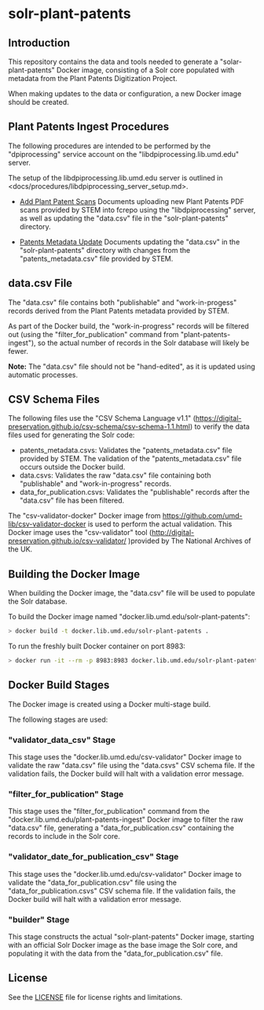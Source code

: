 # solr-plant-patents

## Introduction

This repository contains the data and tools needed to generate a
"solar-plant-patents" Docker image, consisting of a Solr core populated with
metadata from the Plant Patents Digitization Project.

When making updates to the data or configuration, a new Docker image should be
created.

## Plant Patents Ingest Procedures

The following procedures are intended to be performed by the "dpiprocessing"
service account on the "libdpiprocessing.lib.umd.edu" server.

The setup of the libdpiprocessing.lib.umd.edu server is outlined in
<docs/procedures/libdpiprocessing_server_setup.md>.

* [Add Plant Patent Scans](docs/procedures/Add_Plant_Patents_PDF_Scans.md)
    Documents uploading new Plant Patents PDF scans provided by STEM into
    fcrepo using the "libdpiprocessing" server, as well as updating the
    "data.csv" file in the "solr-plant-patents" directory.

* [Patents Metadata Update](docs/procedures/Patents_Metadata_Update.md)
    Documents updating the "data.csv" in the "solr-plant-patents" directory
    with changes from the "patents_metadata.csv" file provided by STEM.

## data.csv File

The "data.csv" file contains both "publishable" and "work-in-progess" records
derived from the Plant Patents metadata provided by STEM.

As part of the Docker build, the "work-in-progress" records will be filtered
out (using the "filter_for_publication" command from "plant-patents-ingest"),
so the actual number of records in the Solr database will likely be fewer.

**Note:** The "data.csv" file should not be "hand-edited", as it is updated
using automatic processes.

## CSV Schema Files

The following files use the "CSV Schema Language v1.1"
(<https://digital-preservation.github.io/csv-schema/csv-schema-1.1.html>) to
verify the data files used for generating the Solr code:

* patents_metadata.csvs: Validates the "patents_metadata.csv" file provided by
   STEM. The validation of the "patents_metadata.csv" file occurs outside the
   Docker build.
* data.csvs: Validates the raw "data.csv" file containing both "publishable" and
    "work-in-progress" records.
* data_for_publication.csvs: Validates the "publishable" records after the
    "data.csv" file has been filtered.

The "csv-validator-docker" Docker image from
<https://github.com/umd-lib/csv-validator-docker> is used to perform the actual
validation. This Docker image uses the "csv-validator" tool
(<http://digital-preservation.github.io/csv-validator/> )provided by
The National Archives of the UK.

## Building the Docker Image

When building the Docker image, the "data.csv" file will be used to populate the
Solr database.

To build the Docker image named "docker.lib.umd.edu/solr-plant-patents":

```bash
> docker build -t docker.lib.umd.edu/solr-plant-patents .
```

To run the freshly built Docker container on port 8983:

```bash
> docker run -it --rm -p 8983:8983 docker.lib.umd.edu/solr-plant-patents
```

## Docker Build Stages

The Docker image is created using a Docker multi-stage build.

The following stages are used:

### "validator_data_csv" Stage

This stage uses the "docker.lib.umd.edu/csv-validator" Docker image
to validate the raw "data.csv" file using the "data.csvs" CSV schema file. If
the validation fails, the Docker build will halt with a validation error
message.

### "filter_for_publication" Stage

This stage uses the "filter_for_publication" command from the
"docker.lib.umd.edu/plant-patents-ingest" Docker image to
filter the raw "data.csv" file, generating a "data_for_publication.csv"
containing the records to include in the Solr core.

### "validator_date_for_publication_csv" Stage

This stage uses the "docker.lib.umd.edu/csv-validator" Docker image to validate
the "data_for_publication.csv" file using the "data_for_publication.csvs" CSV
schema file. If the validation fails, the Docker build will halt with a
validation error message.

### "builder" Stage

This stage constructs the actual "solr-plant-patents" Docker image, starting
with an official Solr Docker image as the base image the Solr core, and
populating it with the data from the "data_for_publication.csv" file.

## License

See the [LICENSE](LICENSE.txt) file for license rights and limitations.
